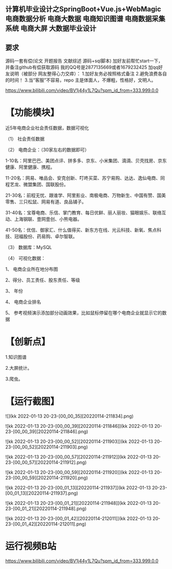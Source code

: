 ## 计算机毕业设计之SpringBoot+Vue.js+WebMagic电商数据分析 电商大数据 电商知识图谱 电商数据采集系统 电商大屏 大数据毕业设计



## 要求
源码一套有偿(论文 开题报告  文献综述  源码+sql脚本)
加好友前帮忙start一下，并备注github有偿获取源码
我的QQ号是2877135669或者1679232425
加qq好友说明（被部分 网友整得心力交瘁）：
    1.加好友务必按照格式备注
    2.避免浪费各自的时间！
    3.当“客服”不容易，repo 主是体面人，不爆粗，性格好，文明人。

https://www.bilibili.com/video/BV1j44y1L7Qu?spm_id_from=333.999.0.0







# 【功能模块】

近5年电商企业社会责任数据，数据可视化

（1） 社会责任数据

（2） 电商企业：（30家左右的数据即可）

1-10名：阿里巴巴、美团点评、拼多多、京东、小米集团、滴滴、贝壳找房、京东健康、阿里健康、携程。

11-20名：网易、唯品会、安克创新、叮咚买菜、苏宁易购、达达、逸仙电商、同程艺龙、微盟集团、国联股份。

21-30名：前程无忧、跟谁学、阿里影业、南极电商、万物新生、中国有赞、国美零售、三只松鼠、网易有道、良品铺子。

31-40名：宝尊电商、乐信、掌门教育、每日优鲜、丽人丽妆、猫眼娱乐、联络互动、上海钢联、壹网壹创、小熊电器。

41-50名：优信、御家汇、什么值得买、新东方在线、光云科技、新氧、焦点科技、冠福股份、药易购、卓尔智联。

（3） 数据库：MySQL

（4） 可视化数据：

1、 电商企业所在地分布图

2、得分、员工责任、股东责任、等级

3、 年份

4、 电商企业排名

5、 参考视频演示添加部分动画效果，比如鼠标停留在哪个电商企业就显示它的数据

# 【创新点】

1.知识图谱

2.大屏统计。

3.爬虫。

# 【运行截图】

![](kk 2022-01-13 20-23-[00_00_35][20220114-211834].png)

![kk 2022-01-13 20-23-[00_00_39][20220114-211846]](kk 2022-01-13 20-23-[00_00_39][20220114-211846].png)

![kk 2022-01-13 20-23-[00_00_52][20220114-211903]](kk 2022-01-13 20-23-[00_00_52][20220114-211903].png)

![kk 2022-01-13 20-23-[00_00_57][20220114-211912]](kk 2022-01-13 20-23-[00_00_57][20220114-211912].png)

![kk 2022-01-13 20-23-[00_00_59][20220114-211920]](kk 2022-01-13 20-23-[00_00_59][20220114-211920].png)

![kk 2022-01-13 20-23-[00_01_13][20220114-211937]](kk 2022-01-13 20-23-[00_01_13][20220114-211937].png)

![kk 2022-01-13 20-23-[00_01_21][20220114-211948]](kk 2022-01-13 20-23-[00_01_21][20220114-211948].png)

![kk 2022-01-13 20-23-[00_01_42][20220114-212011]](kk 2022-01-13 20-23-[00_01_42][20220114-212011].png)





# 运行视频B站
https://www.bilibili.com/video/BV1j44y1L7Qu?spm_id_from=333.999.0.0






